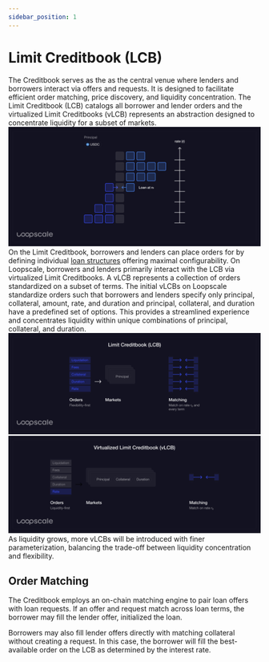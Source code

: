 ```yaml
---
sidebar_position: 1
---
```

# Limit Creditbook (LCB)

The Creditbook serves as the as the central venue where lenders and borrowers interact via offers and requests. It is designed to facilitate efficient order matching, price discovery, and liquidity concentration. The Limit Creditbook (LCB) catalogs all borrower and lender orders and the virtualized Limit Creditbooks (vLCB) represents an abstraction designed to concentrate liquidity for a subset of markets.
![](../../../static/img/docs/concepts/limit-creditbook-1.png)
On the Limit Creditbook, borrowers and lenders can place orders for by defining individual [loan structures](/concepts/protocol-concepts/bilateral-loans#terms) offering maximal configurability. On Loopscale, borrowers and lenders primarily interact with the LCB via virtualized Limit Creditbooks. A vLCB represents a collection of orders standardized on a subset of terms.
The initial vLCBs on Loopscale standardize orders such that borrowers and lenders specify only principal, collateral, amount, rate, and duration and principal, collateral, and duration have a predefined set of options. This provides a streamlined experience and concentrates liquidity within unique combinations of principal, collateral, and duration.
![](../../../static/img/docs/concepts/limit-creditbook-2.png)
![](../../../static/img/docs/concepts/limit-creditbook-3.png)
As liquidity grows, more vLCBs will be introduced with finer parameterization, balancing the trade-off between liquidity concentration and flexibility.

## Order Matching
The Creditbook employs an on-chain matching engine to pair loan offers with loan requests. If an offer and request match across loan terms, the borrower may fill the lender offer, initialized the loan.

Borrowers may also fill lender offers directly with matching collateral without creating a request. In this case, the borrower will fill the best-available order on the LCB as determined by the interest rate.